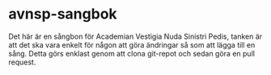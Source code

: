# avnsp-sangbok
Det här är en sångbon för Academian Vestigia Nuda Sinistri Pedis, tanken är att det ska vara enkelt för någon att göra ändringar så som att lägga till en sång. Detta görs enklast genom att clona git-repot och sedan göra en pull request.
